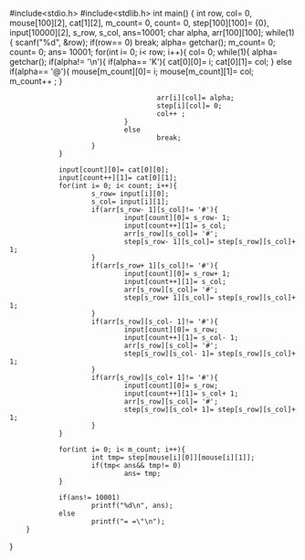 #include<stdio.h>
#include<stdlib.h>
int main()
{
        int row, col= 0, mouse[100][2], cat[1][2], m_count= 0, count= 0, step[100][100]= {0}, input[10000][2], s_row, s_col, ans=10001;
        char alpha, arr[100][100];
        while(1)
        {
                scanf("%d", &row);
                if(row== 0)
                        break;
                alpha= getchar();
                m_count= 0;
                count= 0;
                ans= 10001;
                for(int i= 0; i< row; i++){
                        col= 0;
                        while(1){
                                alpha= getchar();
                                if(alpha!= '\n'){
                                        if(alpha== 'K'){
                                                cat[0][0]= i;
                                                cat[0][1]= col;
                                        }
                                        else if(alpha== '@'){
                                                mouse[m_count][0]= i;
                                                mouse[m_count][1]= col;
                                                m_count++ ;
                                        }

                                        arr[i][col]= alpha;
                                        step[i][col]= 0;
                                        col++ ;
                                }
                                else
                                        break;
                        }
                }

                input[count][0]= cat[0][0];
                input[count++][1]= cat[0][1];
                for(int i= 0; i< count; i++){
                        s_row= input[i][0];
                        s_col= input[i][1];
                        if(arr[s_row- 1][s_col]!= '#'){
                                input[count][0]= s_row- 1;
                                input[count++][1]= s_col;
                                arr[s_row][s_col]= '#';
                                step[s_row- 1][s_col]= step[s_row][s_col]+ 1;
                        }
                        if(arr[s_row+ 1][s_col]!= '#'){
                                input[count][0]= s_row+ 1;
                                input[count++][1]= s_col;
                                arr[s_row][s_col]= '#';
                                step[s_row+ 1][s_col]= step[s_row][s_col]+ 1;
                        }
                        if(arr[s_row][s_col- 1]!= '#'){
                                input[count][0]= s_row;
                                input[count++][1]= s_col- 1;
                                arr[s_row][s_col]= '#';
                                step[s_row][s_col- 1]= step[s_row][s_col]+ 1;
                        }
                        if(arr[s_row][s_col+ 1]!= '#'){
                                input[count][0]= s_row;
                                input[count++][1]= s_col+ 1;
                                arr[s_row][s_col]= '#';
                                step[s_row][s_col+ 1]= step[s_row][s_col]+ 1;
                        }
                }

                for(int i= 0; i< m_count; i++){
                        int tmp= step[mouse[i][0]][mouse[i][1]];
                        if(tmp< ans&& tmp!= 0)
                                ans= tmp;
                }

                if(ans!= 10001)
                        printf("%d\n", ans);
                else
                        printf("= =\"\n");
        }
}
